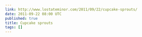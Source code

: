 ```yaml
---
link: http://www.lostateminor.com/2011/09/22/cupcake-sprouts/
date: 2011-09-22 08:00 UTC
published: true
title: Cupcake sprouts
tags: []
---
```




